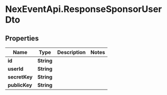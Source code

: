 # NexEventApi.ResponseSponsorUserDto

## Properties

Name | Type | Description | Notes
------------ | ------------- | ------------- | -------------
**id** | **String** |  | 
**userId** | **String** |  | 
**secretKey** | **String** |  | 
**publicKey** | **String** |  | 


